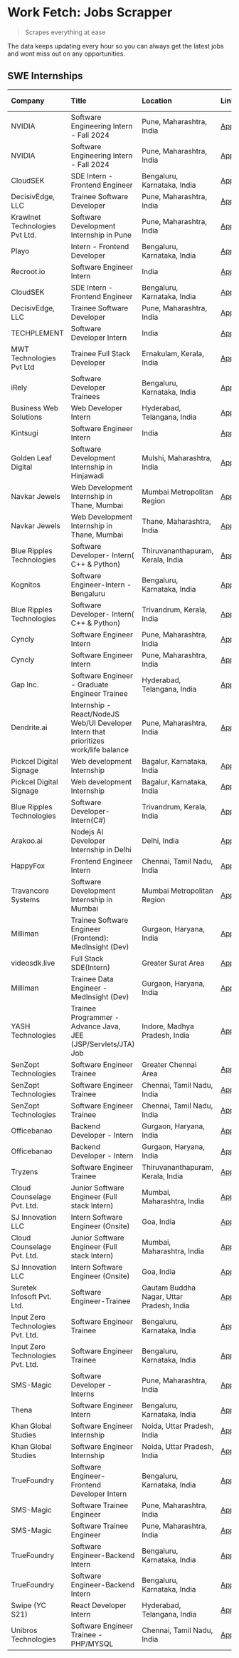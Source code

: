 # Work Fetch: Jobs Scrapper
> Scrapes everything at ease

The data keeps updating every hour so you can always get the latest jobs and wont miss out on any opportunities.

## SWE Internships
<!--START_SECTION:workfetch-->
| Company                           | Title                                                                                | Location                                  | Link                                                                                                                                                                                                                                                                                                | Date Posted   |
|:----------------------------------|:-------------------------------------------------------------------------------------|:------------------------------------------|:----------------------------------------------------------------------------------------------------------------------------------------------------------------------------------------------------------------------------------------------------------------------------------------------------|:--------------|
| NVIDIA                            | Software Engineering Intern - Fall 2024                                              | Pune, Maharashtra, India                  | [Apply](https://in.linkedin.com/jobs/view/software-engineering-intern-fall-2024-at-nvidia-3868585188?position=60&pageNum=0&refId=7%2FWsVwj2jUlTU30n7u6H7g%3D%3D&trackingId=F7FIgKZe06CbA8nNT0B9Og%3D%3D&trk=public_jobs_jserp-result_search-card)                                                   | 2024-03-23    |
| NVIDIA                            | Software Engineering Intern - Fall 2024                                              | Pune, Maharashtra, India                  | [Apply](https://in.linkedin.com/jobs/view/software-engineering-intern-fall-2024-at-nvidia-3868585188?position=10&pageNum=5&refId=By2pz9KSfMOSR%2BMuE461UA%3D%3D&trackingId=zc8xYCWarNywtSZHRkHTLA%3D%3D&trk=public_jobs_jserp-result_search-card)                                                   | 2024-03-23    |
| CloudSEK                          | SDE Intern - Frontend Engineer                                                       | Bengaluru, Karnataka, India               | [Apply](https://in.linkedin.com/jobs/view/sde-intern-frontend-engineer-at-cloudsek-3866616176?position=28&pageNum=0&refId=7%2FWsVwj2jUlTU30n7u6H7g%3D%3D&trackingId=Pq7qTk6fjHiUL47DvWc%2BAQ%3D%3D&trk=public_jobs_jserp-result_search-card)                                                        | 2024-03-22    |
| DecisivEdge, LLC                  | Trainee Software Developer                                                           | Pune, Maharashtra, India                  | [Apply](https://in.linkedin.com/jobs/view/trainee-software-developer-at-decisivedge-llc-3853425558?position=29&pageNum=0&refId=7%2FWsVwj2jUlTU30n7u6H7g%3D%3D&trackingId=0x8mb%2F1oNetq90yzlUTW3g%3D%3D&trk=public_jobs_jserp-result_search-card)                                                   | 2024-03-22    |
| Krawlnet Technologies Pvt Ltd.    | Software Development Internship in Pune                                              | Pune, Maharashtra, India                  | [Apply](https://in.linkedin.com/jobs/view/software-development-internship-in-pune-at-krawlnet-technologies-pvt-ltd-3868318801?position=37&pageNum=0&refId=7%2FWsVwj2jUlTU30n7u6H7g%3D%3D&trackingId=efBkmtk4oadenLc70AqGog%3D%3D&trk=public_jobs_jserp-result_search-card)                          | 2024-03-22    |
| Playo                             | Intern - Frontend Developer                                                          | Bengaluru, Karnataka, India               | [Apply](https://in.linkedin.com/jobs/view/intern-frontend-developer-at-playo-3864131172?position=38&pageNum=0&refId=7%2FWsVwj2jUlTU30n7u6H7g%3D%3D&trackingId=1IrJX5Uw2V0rZJkBYV2%2F%2Fw%3D%3D&trk=public_jobs_jserp-result_search-card)                                                            | 2024-03-22    |
| Recroot.io                        | Software Engineer Intern                                                             | India                                     | [Apply](https://in.linkedin.com/jobs/view/software-engineer-intern-at-recroot-io-3865016461?position=46&pageNum=0&refId=7%2FWsVwj2jUlTU30n7u6H7g%3D%3D&trackingId=wYW5V5vCXVmvl5BTc63rGA%3D%3D&trk=public_jobs_jserp-result_search-card)                                                            | 2024-03-22    |
| CloudSEK                          | SDE Intern - Frontend Engineer                                                       | Bengaluru, Karnataka, India               | [Apply](https://in.linkedin.com/jobs/view/sde-intern-frontend-engineer-at-cloudsek-3866616176?position=3&pageNum=2&refId=SxupFRniMR6lLlxkykx5VQ%3D%3D&trackingId=U%2FIzXz0Z%2Br%2FNrBh54xcNqQ%3D%3D&trk=public_jobs_jserp-result_search-card)                                                       | 2024-03-22    |
| DecisivEdge, LLC                  | Trainee Software Developer                                                           | Pune, Maharashtra, India                  | [Apply](https://in.linkedin.com/jobs/view/trainee-software-developer-at-decisivedge-llc-3853425558?position=4&pageNum=2&refId=SxupFRniMR6lLlxkykx5VQ%3D%3D&trackingId=NbF4D9%2FNWnw45ecez9ut4A%3D%3D&trk=public_jobs_jserp-result_search-card)                                                      | 2024-03-22    |
| TECHPLEMENT                       | Software Developer Intern                                                            | India                                     | [Apply](https://in.linkedin.com/jobs/view/software-developer-intern-at-techplement-3866751333?position=1&pageNum=7&refId=5nmA9bzCfnpx7Yf5HCNXcQ%3D%3D&trackingId=exaX4ic1%2BhXm%2BGmMbZw9GQ%3D%3D&trk=public_jobs_jserp-result_search-card)                                                         | 2024-03-22    |
| MWT Technologies Pvt Ltd          | Trainee Full Stack Developer                                                         | Ernakulam, Kerala, India                  | [Apply](https://in.linkedin.com/jobs/view/trainee-full-stack-developer-at-mwt-technologies-pvt-ltd-3863344037?position=14&pageNum=0&refId=7%2FWsVwj2jUlTU30n7u6H7g%3D%3D&trackingId=KaRoT7x%2FaZSs9VPinxNYMA%3D%3D&trk=public_jobs_jserp-result_search-card)                                        | 2024-03-20    |
| iRely                             | Software Developer Trainees                                                          | Bengaluru, Karnataka, India               | [Apply](https://in.linkedin.com/jobs/view/software-developer-trainees-at-irely-3860566039?position=4&pageNum=0&refId=7%2FWsVwj2jUlTU30n7u6H7g%3D%3D&trackingId=5HUqX81mJsqdVLOh6AjxZQ%3D%3D&trk=public_jobs_jserp-result_search-card)                                                               | 2024-03-18    |
| Business Web Solutions            | Web Developer Intern                                                                 | Hyderabad, Telangana, India               | [Apply](https://in.linkedin.com/jobs/view/web-developer-intern-at-business-web-solutions-3860721170?position=36&pageNum=0&refId=7%2FWsVwj2jUlTU30n7u6H7g%3D%3D&trackingId=dQEI2FK0DzIIBqaRyi7OQw%3D%3D&trk=public_jobs_jserp-result_search-card)                                                    | 2024-03-17    |
| Kintsugi                          | Software Engineer Intern                                                             | India                                     | [Apply](https://in.linkedin.com/jobs/view/software-engineer-intern-at-kintsugi-3857074071?position=50&pageNum=0&refId=7%2FWsVwj2jUlTU30n7u6H7g%3D%3D&trackingId=4bn4PQCAL0sH7eUP3OOj0Q%3D%3D&trk=public_jobs_jserp-result_search-card)                                                              | 2024-03-16    |
| Golden Leaf Digital               | Software Development Internship in Hinjawadi                                         | Mulshi, Maharashtra, India                | [Apply](https://in.linkedin.com/jobs/view/software-development-internship-in-hinjawadi-at-golden-leaf-digital-3858085305?position=15&pageNum=0&refId=7%2FWsVwj2jUlTU30n7u6H7g%3D%3D&trackingId=PvToaMr8YVDzYz2SX09n9g%3D%3D&trk=public_jobs_jserp-result_search-card)                               | 2024-03-15    |
| Navkar Jewels                     | Web Development Internship in Thane, Mumbai                                          | Mumbai Metropolitan Region                | [Apply](https://in.linkedin.com/jobs/view/web-development-internship-in-thane-mumbai-at-navkar-jewels-3858080315?position=3&pageNum=7&refId=5nmA9bzCfnpx7Yf5HCNXcQ%3D%3D&trackingId=ekpgzCDXWZxL6Yyt9FTMLA%3D%3D&trk=public_jobs_jserp-result_search-card)                                          | 2024-03-15    |
| Navkar Jewels                     | Web Development Internship in Thane, Mumbai                                          | Thane, Maharashtra, India                 | [Apply](https://in.linkedin.com/jobs/view/web-development-internship-in-thane-mumbai-at-navkar-jewels-3858087224?position=7&pageNum=7&refId=5nmA9bzCfnpx7Yf5HCNXcQ%3D%3D&trackingId=EOZAqza%2FHJ%2B%2BVIq0NdPS2g%3D%3D&trk=public_jobs_jserp-result_search-card)                                    | 2024-03-15    |
| Blue Ripples Technologies         | Software Developer- Intern( C++ & Python)                                            | Thiruvananthapuram, Kerala, India         | [Apply](https://in.linkedin.com/jobs/view/software-developer-intern-c%2B%2B-python-at-blue-ripples-technologies-3855594494?position=22&pageNum=0&refId=7%2FWsVwj2jUlTU30n7u6H7g%3D%3D&trackingId=eBAVi54so9Z0uRotWj4fAA%3D%3D&trk=public_jobs_jserp-result_search-card)                             | 2024-03-14    |
| Kognitos                          | Software Engineer-Intern -Bengaluru                                                  | Bengaluru, Karnataka, India               | [Apply](https://in.linkedin.com/jobs/view/software-engineer-intern-bengaluru-at-kognitos-3855361239?position=7&pageNum=0&refId=7%2FWsVwj2jUlTU30n7u6H7g%3D%3D&trackingId=%2BCy5iiAkJ%2BW67SzA0fSXew%3D%3D&trk=public_jobs_jserp-result_search-card)                                                 | 2024-03-13    |
| Blue Ripples Technologies         | Software Developer- Intern( C++  & Python)                                           | Trivandrum, Kerala, India                 | [Apply](https://in.linkedin.com/jobs/view/software-developer-intern-c%2B%2B-python-at-blue-ripples-technologies-3856150730?position=25&pageNum=0&refId=7%2FWsVwj2jUlTU30n7u6H7g%3D%3D&trackingId=4v40IxGsQpYmchufwS84dw%3D%3D&trk=public_jobs_jserp-result_search-card)                             | 2024-03-13    |
| Cyncly                            | Software Engineer Intern                                                             | Pune, Maharashtra, India                  | [Apply](https://in.linkedin.com/jobs/view/software-engineer-intern-at-cyncly-3853990178?position=31&pageNum=0&refId=7%2FWsVwj2jUlTU30n7u6H7g%3D%3D&trackingId=1g4XtLXWQXneY2VBpW47yw%3D%3D&trk=public_jobs_jserp-result_search-card)                                                                | 2024-03-13    |
| Cyncly                            | Software Engineer Intern                                                             | Pune, Maharashtra, India                  | [Apply](https://in.linkedin.com/jobs/view/software-engineer-intern-at-cyncly-3853990178?position=6&pageNum=2&refId=SxupFRniMR6lLlxkykx5VQ%3D%3D&trackingId=axBkm0D%2FNZWib7AYnB5B1w%3D%3D&trk=public_jobs_jserp-result_search-card)                                                                 | 2024-03-13    |
| Gap Inc.                          | Software Engineer - Graduate Engineer Trainee                                        | Hyderabad, Telangana, India               | [Apply](https://in.linkedin.com/jobs/view/software-engineer-graduate-engineer-trainee-at-gap-inc-3853818960?position=6&pageNum=0&refId=7%2FWsVwj2jUlTU30n7u6H7g%3D%3D&trackingId=%2Ff%2BoNbByQJUxLuOFyuCRYA%3D%3D&trk=public_jobs_jserp-result_search-card)                                         | 2024-03-12    |
| Dendrite.ai                       | Internship - React/NodeJS Web/UI Developer Intern that prioritizes work/life balance | Pune, Maharashtra, India                  | [Apply](https://in.linkedin.com/jobs/view/internship-react-nodejs-web-ui-developer-intern-that-prioritizes-work-life-balance-at-dendrite-ai-3853583200?position=45&pageNum=0&refId=7%2FWsVwj2jUlTU30n7u6H7g%3D%3D&trackingId=pFFaOTkoJeAVxpUAGOt6WA%3D%3D&trk=public_jobs_jserp-result_search-card) | 2024-03-12    |
| Pickcel Digital Signage           | Web development Internship                                                           | Bagalur, Karnataka, India                 | [Apply](https://in.linkedin.com/jobs/view/web-development-internship-at-pickcel-digital-signage-3849506118?position=59&pageNum=0&refId=7%2FWsVwj2jUlTU30n7u6H7g%3D%3D&trackingId=LcfwRfaSEs7cSQa4v4pJlg%3D%3D&trk=public_jobs_jserp-result_search-card)                                             | 2024-03-08    |
| Pickcel Digital Signage           | Web development Internship                                                           | Bagalur, Karnataka, India                 | [Apply](https://in.linkedin.com/jobs/view/web-development-internship-at-pickcel-digital-signage-3849506118?position=9&pageNum=5&refId=By2pz9KSfMOSR%2BMuE461UA%3D%3D&trackingId=g04oX6zIf3lSgb3s60cqdg%3D%3D&trk=public_jobs_jserp-result_search-card)                                              | 2024-03-08    |
| Blue Ripples Technologies         | Software Developer- Intern(C#)                                                       | Trivandrum, Kerala, India                 | [Apply](https://in.linkedin.com/jobs/view/software-developer-intern-c%23-at-blue-ripples-technologies-3850694934?position=4&pageNum=7&refId=5nmA9bzCfnpx7Yf5HCNXcQ%3D%3D&trackingId=gLB41G%2BLKflW0mK3764Ung%3D%3D&trk=public_jobs_jserp-result_search-card)                                        | 2024-03-08    |
| Arakoo.ai                         | Nodejs AI Developer Internship in Delhi                                              | Delhi, India                              | [Apply](https://in.linkedin.com/jobs/view/nodejs-ai-developer-internship-in-delhi-at-arakoo-ai-3850810935?position=6&pageNum=7&refId=5nmA9bzCfnpx7Yf5HCNXcQ%3D%3D&trackingId=nIq1xu5Wp4lH0oOvdBMisQ%3D%3D&trk=public_jobs_jserp-result_search-card)                                                 | 2024-03-08    |
| HappyFox                          | Frontend Engineer Intern                                                             | Chennai, Tamil Nadu, India                | [Apply](https://in.linkedin.com/jobs/view/frontend-engineer-intern-at-happyfox-3848357951?position=48&pageNum=0&refId=7%2FWsVwj2jUlTU30n7u6H7g%3D%3D&trackingId=WTQClwLUcjd5ck961AvxqQ%3D%3D&trk=public_jobs_jserp-result_search-card)                                                              | 2024-03-07    |
| Travancore Systems                | Software Development Internship in Mumbai                                            | Mumbai Metropolitan Region                | [Apply](https://in.linkedin.com/jobs/view/software-development-internship-in-mumbai-at-travancore-systems-3847706952?position=42&pageNum=0&refId=7%2FWsVwj2jUlTU30n7u6H7g%3D%3D&trackingId=qslNaVx2H4U1zAKkbwHhhw%3D%3D&trk=public_jobs_jserp-result_search-card)                                   | 2024-03-05    |
| Milliman                          | Trainee Software Engineer (Frontend): MedInsight (Dev)                               | Gurgaon, Haryana, India                   | [Apply](https://in.linkedin.com/jobs/view/trainee-software-engineer-frontend-medinsight-dev-at-milliman-3792874280?position=9&pageNum=0&refId=7%2FWsVwj2jUlTU30n7u6H7g%3D%3D&trackingId=fwCZsBKKK4T%2F0MIukqJmGQ%3D%3D&trk=public_jobs_jserp-result_search-card)                                    | 2024-03-01    |
| videosdk.live                     | Full Stack SDE(Intern)                                                               | Greater Surat Area                        | [Apply](https://in.linkedin.com/jobs/view/full-stack-sde-intern-at-videosdk-live-3842945056?position=2&pageNum=7&refId=5nmA9bzCfnpx7Yf5HCNXcQ%3D%3D&trackingId=y8GZ8%2FuZcbbFlr3cpnJwVA%3D%3D&trk=public_jobs_jserp-result_search-card)                                                             | 2024-02-29    |
| Milliman                          | Trainee Data Engineer - MedInsight (Dev)                                             | Gurgaon, Haryana, India                   | [Apply](https://in.linkedin.com/jobs/view/trainee-data-engineer-medinsight-dev-at-milliman-3789275187?position=9&pageNum=7&refId=5nmA9bzCfnpx7Yf5HCNXcQ%3D%3D&trackingId=GrN%2F8R3HPX2lo9PFKTpyuQ%3D%3D&trk=public_jobs_jserp-result_search-card)                                                   | 2024-02-23    |
| YASH Technologies                 | Trainee Programmer - Advance Java, JEE (JSP/Servlets/JTA) Job                        | Indore, Madhya Pradesh, India             | [Apply](https://in.linkedin.com/jobs/view/trainee-programmer-advance-java-jee-jsp-servlets-jta-job-at-yash-technologies-3811759183?position=21&pageNum=0&refId=7%2FWsVwj2jUlTU30n7u6H7g%3D%3D&trackingId=%2FcS6AnRS4miGo%2Ft%2FaSruRQ%3D%3D&trk=public_jobs_jserp-result_search-card)               | 2024-02-13    |
| SenZopt Technologies              | Software Engineer Trainee                                                            | Greater Chennai Area                      | [Apply](https://in.linkedin.com/jobs/view/software-engineer-trainee-at-senzopt-technologies-3827688781?position=40&pageNum=0&refId=7%2FWsVwj2jUlTU30n7u6H7g%3D%3D&trackingId=N9%2FZQ9gjE3McXf1c6%2Fk0ow%3D%3D&trk=public_jobs_jserp-result_search-card)                                             | 2024-02-12    |
| SenZopt Technologies              | Software Engineer Trainee                                                            | Chennai, Tamil Nadu, India                | [Apply](https://in.linkedin.com/jobs/view/software-engineer-trainee-at-senzopt-technologies-3827686880?position=54&pageNum=0&refId=7%2FWsVwj2jUlTU30n7u6H7g%3D%3D&trackingId=MN6oPzKtkQFlNRj86Eby0w%3D%3D&trk=public_jobs_jserp-result_search-card)                                                 | 2024-02-12    |
| SenZopt Technologies              | Software Engineer Trainee                                                            | Chennai, Tamil Nadu, India                | [Apply](https://in.linkedin.com/jobs/view/software-engineer-trainee-at-senzopt-technologies-3827686880?position=4&pageNum=5&refId=By2pz9KSfMOSR%2BMuE461UA%3D%3D&trackingId=PejKDZwi%2FudzNShBUeI2YA%3D%3D&trk=public_jobs_jserp-result_search-card)                                                | 2024-02-12    |
| Officebanao                       | Backend Developer - Intern                                                           | Gurgaon, Haryana, India                   | [Apply](https://in.linkedin.com/jobs/view/backend-developer-intern-at-officebanao-3814263731?position=30&pageNum=0&refId=7%2FWsVwj2jUlTU30n7u6H7g%3D%3D&trackingId=jQucgNMOX7KyoOr5bpM5mw%3D%3D&trk=public_jobs_jserp-result_search-card)                                                           | 2024-01-31    |
| Officebanao                       | Backend Developer - Intern                                                           | Gurgaon, Haryana, India                   | [Apply](https://in.linkedin.com/jobs/view/backend-developer-intern-at-officebanao-3814263731?position=5&pageNum=2&refId=SxupFRniMR6lLlxkykx5VQ%3D%3D&trackingId=6KtRjQ8yYuwXoo6l9gbJ7w%3D%3D&trk=public_jobs_jserp-result_search-card)                                                              | 2024-01-31    |
| Tryzens                           | Software Engineer Trainee                                                            | Thiruvananthapuram, Kerala, India         | [Apply](https://in.linkedin.com/jobs/view/software-engineer-trainee-at-tryzens-3809363491?position=43&pageNum=0&refId=7%2FWsVwj2jUlTU30n7u6H7g%3D%3D&trackingId=rYvJOXSlGKZQevnXtKO6tA%3D%3D&trk=public_jobs_jserp-result_search-card)                                                              | 2024-01-18    |
| Cloud Counselage Pvt. Ltd.        | Junior Software Engineer (Full stack Intern)                                         | Mumbai, Maharashtra, India                | [Apply](https://in.linkedin.com/jobs/view/junior-software-engineer-full-stack-intern-at-cloud-counselage-pvt-ltd-3803132814?position=27&pageNum=0&refId=7%2FWsVwj2jUlTU30n7u6H7g%3D%3D&trackingId=mXK0BRV5cRQy%2B068tN8tow%3D%3D&trk=public_jobs_jserp-result_search-card)                          | 2024-01-11    |
| SJ Innovation LLC                 | Intern Software Engineer (Onsite)                                                    | Goa, India                                | [Apply](https://in.linkedin.com/jobs/view/intern-software-engineer-onsite-at-sj-innovation-llc-3799959011?position=51&pageNum=0&refId=7%2FWsVwj2jUlTU30n7u6H7g%3D%3D&trackingId=oRZocXGaT6JAhIXEMVPDlw%3D%3D&trk=public_jobs_jserp-result_search-card)                                              | 2024-01-11    |
| Cloud Counselage Pvt. Ltd.        | Junior Software Engineer (Full stack Intern)                                         | Mumbai, Maharashtra, India                | [Apply](https://in.linkedin.com/jobs/view/junior-software-engineer-full-stack-intern-at-cloud-counselage-pvt-ltd-3803132814?position=2&pageNum=2&refId=SxupFRniMR6lLlxkykx5VQ%3D%3D&trackingId=VwLImXLIcCWLlz6a6JaYJQ%3D%3D&trk=public_jobs_jserp-result_search-card)                               | 2024-01-11    |
| SJ Innovation LLC                 | Intern Software Engineer (Onsite)                                                    | Goa, India                                | [Apply](https://in.linkedin.com/jobs/view/intern-software-engineer-onsite-at-sj-innovation-llc-3799959011?position=1&pageNum=5&refId=By2pz9KSfMOSR%2BMuE461UA%3D%3D&trackingId=%2BYPU4FkFzw7%2FxDcnyPyOPw%3D%3D&trk=public_jobs_jserp-result_search-card)                                           | 2024-01-11    |
| Suretek Infosoft Pvt. Ltd.        | Software Engineer-Trainee                                                            | Gautam Buddha Nagar, Uttar Pradesh, India | [Apply](https://in.linkedin.com/jobs/view/software-engineer-trainee-at-suretek-infosoft-pvt-ltd-3800934643?position=23&pageNum=0&refId=7%2FWsVwj2jUlTU30n7u6H7g%3D%3D&trackingId=gIG4gJ6EUeND1SooPxKe7g%3D%3D&trk=public_jobs_jserp-result_search-card)                                             | 2024-01-09    |
| Input Zero Technologies Pvt. Ltd. | Software Engineer Trainee                                                            | Bengaluru, Karnataka, India               | [Apply](https://in.linkedin.com/jobs/view/software-engineer-trainee-at-input-zero-technologies-pvt-ltd-3800927643?position=34&pageNum=0&refId=7%2FWsVwj2jUlTU30n7u6H7g%3D%3D&trackingId=9bZ4LswErY3bzIUrybEBCQ%3D%3D&trk=public_jobs_jserp-result_search-card)                                      | 2024-01-09    |
| Input Zero Technologies Pvt. Ltd. | Software Engineer Trainee                                                            | Bengaluru, Karnataka, India               | [Apply](https://in.linkedin.com/jobs/view/software-engineer-trainee-at-input-zero-technologies-pvt-ltd-3800927643?position=9&pageNum=2&refId=SxupFRniMR6lLlxkykx5VQ%3D%3D&trackingId=SqgSvXegLMFPqMX5%2BuoejA%3D%3D&trk=public_jobs_jserp-result_search-card)                                       | 2024-01-09    |
| SMS-Magic                         | Software Developer -Interns                                                          | Pune, Maharashtra, India                  | [Apply](https://in.linkedin.com/jobs/view/software-developer-interns-at-sms-magic-3799485343?position=39&pageNum=0&refId=7%2FWsVwj2jUlTU30n7u6H7g%3D%3D&trackingId=cY%2BMXPRDpijzygQMoPp%2BwA%3D%3D&trk=public_jobs_jserp-result_search-card)                                                       | 2024-01-05    |
| Thena                             | Software Engineer Intern                                                             | Bengaluru, Karnataka, India               | [Apply](https://in.linkedin.com/jobs/view/software-engineer-intern-at-thena-3778731751?position=17&pageNum=0&refId=7%2FWsVwj2jUlTU30n7u6H7g%3D%3D&trackingId=u4kNYZA3YvmMUP1R6bWEHA%3D%3D&trk=public_jobs_jserp-result_search-card)                                                                 | 2023-12-05    |
| Khan Global Studies               | Software Engineer Internship                                                         | Noida, Uttar Pradesh, India               | [Apply](https://in.linkedin.com/jobs/view/software-engineer-internship-at-khan-global-studies-3766942197?position=57&pageNum=0&refId=7%2FWsVwj2jUlTU30n7u6H7g%3D%3D&trackingId=x21ey0toDpUo%2Fs%2B3d%2FGjZQ%3D%3D&trk=public_jobs_jserp-result_search-card)                                         | 2023-11-27    |
| Khan Global Studies               | Software Engineer Internship                                                         | Noida, Uttar Pradesh, India               | [Apply](https://in.linkedin.com/jobs/view/software-engineer-internship-at-khan-global-studies-3766942197?position=7&pageNum=5&refId=By2pz9KSfMOSR%2BMuE461UA%3D%3D&trackingId=CJYfAP2kB3eI4pBHLFZpMA%3D%3D&trk=public_jobs_jserp-result_search-card)                                                | 2023-11-27    |
| TrueFoundry                       | Software Engineer- Frontend Developer Intern                                         | Bengaluru, Karnataka, India               | [Apply](https://in.linkedin.com/jobs/view/software-engineer-frontend-developer-intern-at-truefoundry-3790095058?position=16&pageNum=0&refId=7%2FWsVwj2jUlTU30n7u6H7g%3D%3D&trackingId=jazcb62uLcWYWCoIBAz3uQ%3D%3D&trk=public_jobs_jserp-result_search-card)                                        | 2023-11-24    |
| SMS-Magic                         | Software Trainee Engineer                                                            | Pune, Maharashtra, India                  | [Apply](https://in.linkedin.com/jobs/view/software-trainee-engineer-at-sms-magic-3761409781?position=32&pageNum=0&refId=7%2FWsVwj2jUlTU30n7u6H7g%3D%3D&trackingId=3SaKyTOGj66gVNwn0ii4cg%3D%3D&trk=public_jobs_jserp-result_search-card)                                                            | 2023-11-16    |
| SMS-Magic                         | Software Trainee Engineer                                                            | Pune, Maharashtra, India                  | [Apply](https://in.linkedin.com/jobs/view/software-trainee-engineer-at-sms-magic-3761409781?position=7&pageNum=2&refId=SxupFRniMR6lLlxkykx5VQ%3D%3D&trackingId=NZcHlZj7cnU4OSJgY%2BsQjQ%3D%3D&trk=public_jobs_jserp-result_search-card)                                                             | 2023-11-16    |
| TrueFoundry                       | Software Engineer-Backend Intern                                                     | Bengaluru, Karnataka, India               | [Apply](https://in.linkedin.com/jobs/view/software-engineer-backend-intern-at-truefoundry-3779508170?position=35&pageNum=0&refId=7%2FWsVwj2jUlTU30n7u6H7g%3D%3D&trackingId=FSw%2FAji2aUmhDtWPjrsEyw%3D%3D&trk=public_jobs_jserp-result_search-card)                                                 | 2023-11-10    |
| TrueFoundry                       | Software Engineer-Backend Intern                                                     | Bengaluru, Karnataka, India               | [Apply](https://in.linkedin.com/jobs/view/software-engineer-backend-intern-at-truefoundry-3779508170?position=10&pageNum=2&refId=SxupFRniMR6lLlxkykx5VQ%3D%3D&trackingId=j%2FQIK6JTUgJNa27pnSV0Yg%3D%3D&trk=public_jobs_jserp-result_search-card)                                                   | 2023-11-10    |
| Swipe (YC S21)                    | React Developer Intern                                                               | Hyderabad, Telangana, India               | [Apply](https://in.linkedin.com/jobs/view/react-developer-intern-at-swipe-yc-s21-3737600089?position=19&pageNum=0&refId=7%2FWsVwj2jUlTU30n7u6H7g%3D%3D&trackingId=p43ZUnAAXD2Li8Pl2e%2FCMA%3D%3D&trk=public_jobs_jserp-result_search-card)                                                          | 2023-10-13    |
| Unibros Technologies              | Software Engineer Trainee - PHP/MYSQL                                                | Chennai, Tamil Nadu, India                | [Apply](https://in.linkedin.com/jobs/view/software-engineer-trainee-php-mysql-at-unibros-technologies-3656599241?position=44&pageNum=0&refId=7%2FWsVwj2jUlTU30n7u6H7g%3D%3D&trackingId=c%2Bm%2F25Gqcp4ZyoZHIcgNQQ%3D%3D&trk=public_jobs_jserp-result_search-card)                                   | 2023-06-12    |
<!--END_SECTION:workfetch-->
